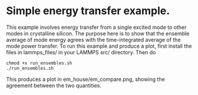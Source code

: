 # Simple energy transfer example.

This example involves energy transfer from a single excited mode to other modes in crystalline silicon. The purpose here is to show that the ensemble average of mode energy agrees with the time-integrated average of the mode power transfer. To run this example and produce a plot, first install the files in lammps_files/ in your LAMMPS src/ directory. Then do

    chmod +x run_ensembles.sh
    ./run_ensembles.sh

This produces a plot in em_house/em_compare.png, showing the agreement between the two quantities. 
